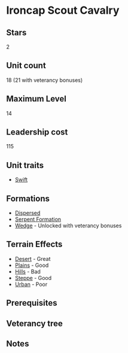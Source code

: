 # Ironcap Scout Cavalry

## Stars
2

## Unit count
18 (21 with veterancy bonuses)

## Maximum Level
14

## Leadership cost
115

## Unit traits
* [Swift](../../unit-traits/swift.md)

## Formations
* [Dispersed](../../formations/dispersed.md)
* [Serpent Formation](../../formations/serpent-formation.md)
* [Wedge](../../formations/wedge.md) - Unlocked with veterancy bonuses

## Terrain Effects
* [Desert](../../terrain-effects/desert) - Great
* [Plains](../../terrain-effects/plains) - Good
* [Hills](../../terrain-effects/hills) - Bad
* [Steppe](../../terrain-effects/steppe) - Good
* [Urban](../../terrain-effects/urban) - Poor

## Prerequisites

## Veterancy tree

## Notes
